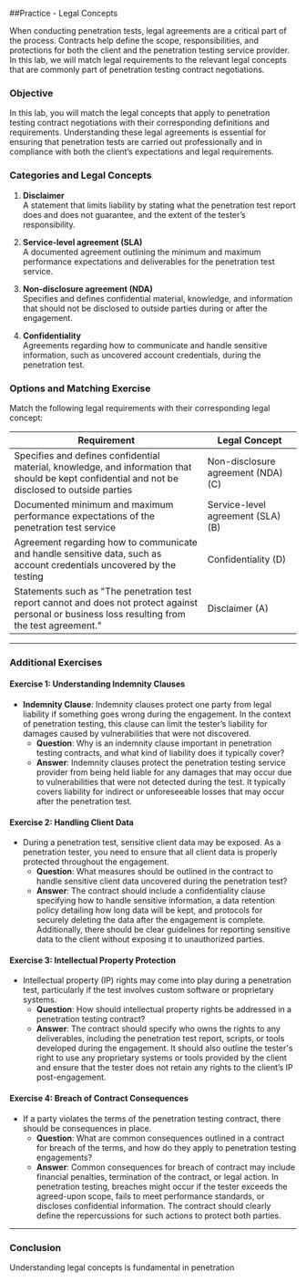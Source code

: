 ##Practice - Legal Concepts

When conducting penetration tests, legal agreements are a critical part of the process. Contracts help define the scope, responsibilities, and protections for both the client and the penetration testing service provider. In this lab, we will match legal requirements to the relevant legal concepts that are commonly part of penetration testing contract negotiations.


### Objective

In this lab, you will match the legal concepts that apply to penetration testing contract negotiations with their corresponding definitions and requirements. Understanding these legal agreements is essential for ensuring that penetration tests are carried out professionally and in compliance with both the client’s expectations and legal requirements.

### Categories and Legal Concepts

1. **Disclaimer**  
   A statement that limits liability by stating what the penetration test report does and does not guarantee, and the extent of the tester’s responsibility.

2. **Service-level agreement (SLA)**  
   A documented agreement outlining the minimum and maximum performance expectations and deliverables for the penetration test service.

3. **Non-disclosure agreement (NDA)**  
   Specifies and defines confidential material, knowledge, and information that should not be disclosed to outside parties during or after the engagement.

4. **Confidentiality**  
   Agreements regarding how to communicate and handle sensitive information, such as uncovered account credentials, during the penetration test.

### Options and Matching Exercise

Match the following legal requirements with their corresponding legal concept:

| Requirement                                                                                                 | Legal Concept                        |
| ------------------------------------------------------------------------------------------------------------| ------------------------------------ |
| Specifies and defines confidential material, knowledge, and information that should be kept confidential and not be disclosed to outside parties | Non-disclosure agreement (NDA) (C)   |
| Documented minimum and maximum performance expectations of the penetration test service                      | Service-level agreement (SLA) (B)    |
| Agreement regarding how to communicate and handle sensitive data, such as account credentials uncovered by the testing | Confidentiality (D)                  |
| Statements such as "The penetration test report cannot and does not protect against personal or business loss resulting from the test agreement." | Disclaimer (A)                       |

---

### **Additional Exercises**

#### **Exercise 1: Understanding Indemnity Clauses**
- **Indemnity Clause**: Indemnity clauses protect one party from legal liability if something goes wrong during the engagement. In the context of penetration testing, this clause can limit the tester’s liability for damages caused by vulnerabilities that were not discovered.
  - **Question**: Why is an indemnity clause important in penetration testing contracts, and what kind of liability does it typically cover?
  - **Answer**: Indemnity clauses protect the penetration testing service provider from being held liable for any damages that may occur due to vulnerabilities that were not detected during the test. It typically covers liability for indirect or unforeseeable losses that may occur after the penetration test.

#### **Exercise 2: Handling Client Data**
- During a penetration test, sensitive client data may be exposed. As a penetration tester, you need to ensure that all client data is properly protected throughout the engagement.
  - **Question**: What measures should be outlined in the contract to handle sensitive client data uncovered during the penetration test?
  - **Answer**: The contract should include a confidentiality clause specifying how to handle sensitive information, a data retention policy detailing how long data will be kept, and protocols for securely deleting the data after the engagement is complete. Additionally, there should be clear guidelines for reporting sensitive data to the client without exposing it to unauthorized parties.

#### **Exercise 3: Intellectual Property Protection**
- Intellectual property (IP) rights may come into play during a penetration test, particularly if the test involves custom software or proprietary systems.
  - **Question**: How should intellectual property rights be addressed in a penetration testing contract?
  - **Answer**: The contract should specify who owns the rights to any deliverables, including the penetration test report, scripts, or tools developed during the engagement. It should also outline the tester's right to use any proprietary systems or tools provided by the client and ensure that the tester does not retain any rights to the client’s IP post-engagement.

#### **Exercise 4: Breach of Contract Consequences**
- If a party violates the terms of the penetration testing contract, there should be consequences in place.
  - **Question**: What are common consequences outlined in a contract for breach of the terms, and how do they apply to penetration testing engagements?
  - **Answer**: Common consequences for breach of contract may include financial penalties, termination of the contract, or legal action. In penetration testing, breaches might occur if the tester exceeds the agreed-upon scope, fails to meet performance standards, or discloses confidential information. The contract should clearly define the repercussions for such actions to protect both parties.

---

### **Conclusion**

Understanding legal concepts is fundamental in penetration
